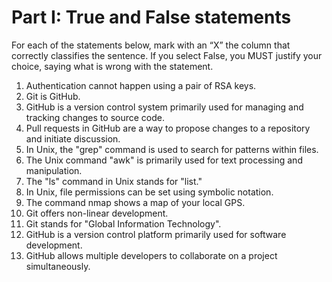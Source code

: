 # Part I: True and False statements

For each of the statements below, mark with an “X” the column that correctly classifies the sentence. If you select False, you MUST justify your choice, saying what is wrong with the statement. 

1. Authentication cannot happen using a pair of RSA keys.
2. Git is GitHub.
3. GitHub is a version control system primarily used for managing and tracking changes to source code.
4. Pull requests in GitHub are a way to propose changes to a repository and initiate discussion.
5. In Unix, the "grep" command is used to search for patterns within files.
6. The Unix command "awk" is primarily used for text processing and manipulation.
7. The "ls" command in Unix stands for "list."
8. In Unix, file permissions can be set using symbolic notation.
9. The command nmap shows a map of your local GPS.
10. Git offers non-linear development.
11. Git stands for "Global Information Technology".
12. GitHub is a version control platform primarily used for software development.
13. GitHub allows multiple developers to collaborate on a project simultaneously.
